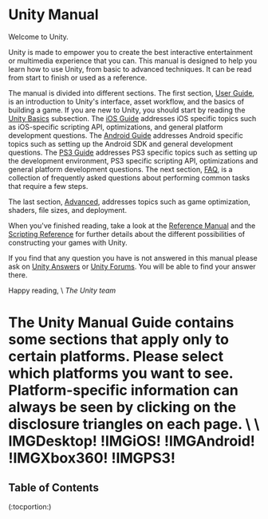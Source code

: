Unity Manual
============


Welcome to Unity.

Unity is made to empower you to create the best interactive entertainment or multimedia experience that you can.  This manual is designed to help you learn how to use Unity, from basic to advanced techniques.  It can be read from start to finish or used as a reference.


The manual is divided into different sections.  The first section, [User Guide](userguide.html), is an introduction to Unity's interface, asset workflow, and the basics of building a game.  If you are new to Unity, you should start by reading the [Unity Basics](unitybasics.html) subsection.
The [iOS Guide](iphone-gettingstarted.html) addresses iOS specific topics such as iOS-specific scripting API, optimizations, and general platform development questions.
The [Android Guide](android-gettingstarted.html) addresses Android specific topics such as setting up the Android SDK and general development questions.
The [PS3 Guide](ps3-gettingstarted.html) addresses PS3 specific topics such as setting up the development environment, PS3 specific scripting API, optimizations and general platform development questions.
The next section, [FAQ](faq.html), is a collection of frequently asked questions about performing common tasks that require a few steps.

The last section, [Advanced](advanced.html), addresses topics such as game optimization, shaders, file sizes, and deployment.

When you've finished reading, take a look at the [Reference Manual](reference.html) and the [Scripting Reference](path:../scriptreference/index.html.html) for further details about the different possibilities of constructing your games with Unity.

If you find that any question you have is not answered in this manual please ask on [Unity Answers](http://answers.unity3d.com.html) or [Unity Forums](http://forum.unity3d.com.html).  You will be able to find your answer there.

Happy reading, \\
_The Unity team_

The Unity Manual Guide contains some sections that apply only to certain platforms.  Please select which platforms you want to see. Platform-specific information can always be seen by clicking on the disclosure triangles on each page. \\
\\
IMGDesktop! !IMGiOS! !IMGAndroid! !IMGXbox360! !IMGPS3!
=======================================================



Table of Contents
-----------------


(:tocportion:)
